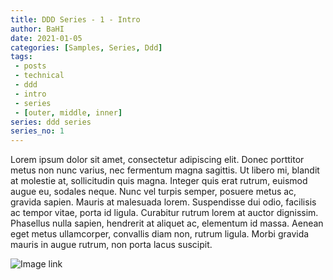 ```yaml
---
title: DDD Series - 1 - Intro
author: BaHI
date: 2021-01-05
categories: [Samples, Series, Ddd]
tags: 
 - posts
 - technical
 - ddd
 - intro
 - series
 - [outer, middle, inner]
series: ddd series
series_no: 1
---
```


Lorem ipsum dolor sit amet, consectetur adipiscing elit. Donec porttitor metus non nunc varius, nec fermentum magna sagittis. Ut libero mi, blandit at molestie at, sollicitudin quis magna. Integer quis erat rutrum, euismod augue eu, sodales neque. Nunc vel turpis semper, posuere metus ac, gravida sapien. Mauris at malesuada lorem. Suspendisse dui odio, facilisis ac tempor vitae, porta id ligula. Curabitur rutrum lorem at auctor dignissim. Phasellus nulla sapien, hendrerit at aliquet ac, elementum id massa. Aenean eget metus ullamcorper, convallis diam non, rutrum ligula. Morbi gravida mauris in augue rutrum, non porta lacus suscipit.

![Image link](intro.jpg "Image inside article")
